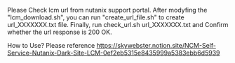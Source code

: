 Please Check lcm url from nutanix support portal. After modyfing the "lcm_download.sh", you can run "create_url_file.sh" to create url_XXXXXXX.txt file. Finally, run check_url.sh url_XXXXXXX.txt and Confirm whether the url response is 200 OK.

How to Use?
Please reference https://skywebster.notion.site/NCM-Self-Service-Nutanix-Dark-Site-LCM-0ef2eb5315e8435999a5383ebb6d5939
